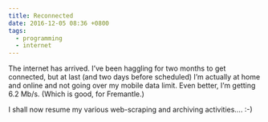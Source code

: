 ```yaml
---
title: Reconnected
date: 2016-12-05 08:36 +0800
tags:
  - programming
  - internet
---
```

The internet has arrived. I&#8217;ve been haggling for two months to get connected, but at last (and two days before scheduled) I&#8217;m actually at home and online and not going over my mobile data limit. Even better, I&#8217;m getting 6.2 Mb/s. (Which is good, for Fremantle.)

I shall now resume my various web-scraping and archiving activities&#8230;. :-)